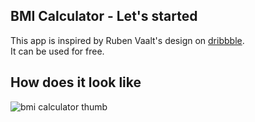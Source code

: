 ## BMI Calculator - Let's started
This app is inspired by Ruben Vaalt's design on [dribbble](https://dribbble.com/shots/4585382-Simple-BMI-Calculator/attachments/1036694).  
It can be used for free.

## How does it look like
![bmi calculator thumb](https://www.linkpicture.com/q/bmi-calc-demo.gif)

